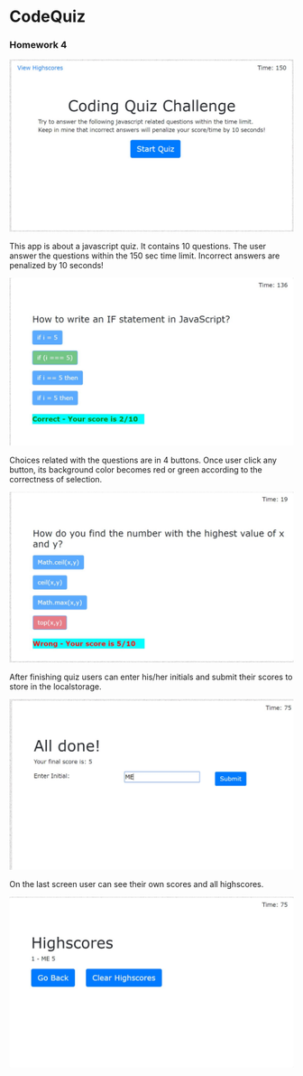 # CodeQuiz
### Homework 4


![Alt Text](./assets/img/Screen1.jpg)

This app is about a javascript quiz. It contains 10 questions. The user answer the questions within the 150 sec time limit. Incorrect answers are penalized by 10 seconds!

![Alt Text](./assets/img/Screen2.jpg)

Choices related with the questions are in 4 buttons. Once user click any button, its background color becomes red or green according to the correctness of selection.

![Alt Text](./assets/img/Screen3.jpg)

After finishing quiz users can enter his/her initials and submit their scores to store in the localstorage.

![Alt Text](./assets/img/Screen4.jpg)

On the last screen user can see their own scores and all highscores.

![Alt Text](./assets/img/Screen5.jpg)
